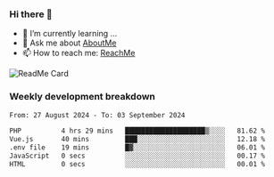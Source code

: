### Hi there 👋

- 🌱 I’m currently learning ...
- 💬 Ask me about [AboutMe](https://www.itzcy.com/about)
- 📫 How to reach me: [ReachMe](https://www.itzcy.com/about)

![ReadMe Card](https://github-readme-stats-ten-gilt.vercel.app/api?username=SuperChenYun&show_icons=true&title_color=fff&icon_color=79ff97&text_color=9f9f9f&bg_color=151515&hide_border=true)

### Weekly development breakdown
<!--START_SECTION:waka-->

```txt
From: 27 August 2024 - To: 03 September 2024

PHP          4 hrs 29 mins   ████████████████████▒░░░░   81.62 %
Vue.js       40 mins         ███░░░░░░░░░░░░░░░░░░░░░░   12.18 %
.env file    19 mins         █▓░░░░░░░░░░░░░░░░░░░░░░░   06.01 %
JavaScript   0 secs          ░░░░░░░░░░░░░░░░░░░░░░░░░   00.17 %
HTML         0 secs          ░░░░░░░░░░░░░░░░░░░░░░░░░   00.01 %
```

<!--END_SECTION:waka-->
